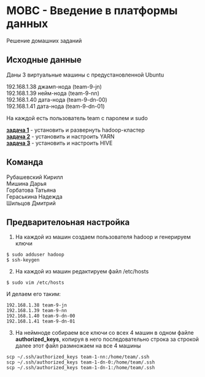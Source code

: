 # МОВС - Введение в платформы данных

Решение домашних заданий

## Исходные данные
Даны 3 виртуальные машины с предустановленной Ubuntu

192.168.1.38 джамп-нода (team-9-jn)<br>
192.168.1.39 нейм-нода (team-9-nn)<br>
192.168.1.40 дата-нода (team-9-dn-00)<br>
192.168.1.41 дата-нода (team-9-dn-01)<br>

На каждой есть пользователь team с паролем и sudo

[**задача 1**](https://github.com/shiltsov/MOBC-bigdata/tree/main/hadoop) - установить и развернуть hadoop-кластер <br>
[**задача 2**](https://github.com/shiltsov/MOBC-bigdata/tree/main/yarn) - установить и настроить YARN<br>
[**задача 3**](https://github.com/shiltsov/MOBC-bigdata/tree/main/hive) - установить и настроить HIVE<br>

## Команда
Рубашевский Кирилл<br>
Мишина Дарья<br>
Горбатова Татьяна<br>
Гераськина Надежда<br>
Шильцов Дмитрий

## Предварителоьная настройка

1. На каждой из машин создаем пользователя hadoop и генерируем ключи

`$ sudo adduser hadoop` <br>
`$ ssh-keygen`

2. На каждой из машин редактируем файл /etc/hosts 

`$ sudo vim /etc/hosts`

И делаем его таким:

`192.168.1.38 team-9-jn`<br>
`192.168.1.39 team-9-nn`<br>
`192.168.1.40 team-9-dn-00`<br>
`192.168.1.41 team-9-dn-01`<br>


3. На неймноде собираем все ключи со всех 4 машин в одном файле **authorized_keys**,
копируя в него последовательно строка за строкой далее этот файл размножаем на
все 4 машины

`scp ~/.ssh/authorized_keys team-1-nn:/home/team/.ssh`<br>
`scp ~/.ssh/authorized_keys team-1-dn-0:/home/team/.ssh`<br>
`scp ~/.ssh/authorized_keys team-1-dn-1:/home/team/.ssh`<br>



